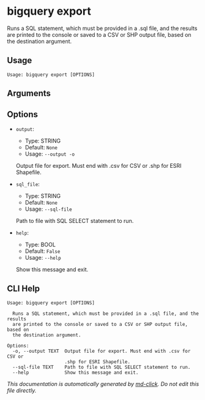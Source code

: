 
# bigquery export

Runs a SQL statement, which must be provided in a .sql file, and the results are printed to the console
    or saved to a CSV or SHP output file, based on the destination argument.

## Usage

```
Usage: bigquery export [OPTIONS]
```

## Arguments


## Options

* `output`:
    * Type: STRING
    * Default: `None`
    * Usage: `--output
-o`

    Output file for export. Must end with .csv for CSV or .shp for ESRI Shapefile.



* `sql_file`:
    * Type: STRING
    * Default: `None`
    * Usage: `--sql-file`

    Path to file with SQL SELECT statement to run.



* `help`:
    * Type: BOOL
    * Default: `False`
    * Usage: `--help`

    Show this message and exit.



## CLI Help

```
Usage: bigquery export [OPTIONS]

  Runs a SQL statement, which must be provided in a .sql file, and the results
  are printed to the console or saved to a CSV or SHP output file, based on
  the destination argument.

Options:
  -o, --output TEXT  Output file for export. Must end with .csv for CSV or
                     .shp for ESRI Shapefile.
  --sql-file TEXT    Path to file with SQL SELECT statement to run.
  --help             Show this message and exit.
```


_This documentation is automatically generated by [md-click](https://github.com/RiveryIo/md-click). Do not edit this file directly._
